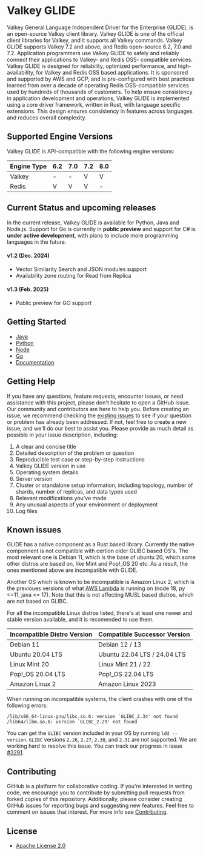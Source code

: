 # Valkey GLIDE
Valkey General Language Independent Driver for the Enterprise (GLIDE), is an open-source Valkey client library. Valkey GLIDE is one of the official client libraries for Valkey, and it supports all Valkey commands. Valkey GLIDE supports Valkey 7.2 and above, and Redis open-source 6.2, 7.0 and 7.2. Application programmers use Valkey GLIDE to safely and reliably connect their applications to Valkey- and Redis OSS- compatible services. Valkey GLIDE is designed for reliability, optimized performance, and high-availability, for Valkey and Redis OSS based applications. It is sponsored and supported by AWS and GCP, and is pre-configured with best practices learned from over a decade of operating Redis OSS-compatible services used by hundreds of thousands of customers. To help ensure consistency in application development and operations, Valkey GLIDE is implemented using a core driver framework, written in Rust, with language specific extensions. This design ensures consistency in features across languages and reduces overall complexity.

## Supported Engine Versions
Valkey GLIDE is API-compatible with the following engine versions:

| Engine Type           |  6.2  |  7.0  |  7.2  |  8.0  |
|-----------------------|-------|-------|-------|-------|
| Valkey                |   -   |   -   |   V   |   V   |
| Redis                 |   V   |   V   |   V   |   -   |

## Current Status and upcoming releases
In the current release, Valkey GLIDE is available for Python, Java and Node.js. Support for Go is currently in **public preview** and support for C# is **under active development**, with plans to include more programming languages in the future.

#### v1.2 (Dec. 2024)
- Vector Similarity Search and JSON modules support
- Availability zone routing for Read from Replica

#### v1.3 (Feb. 2025)
- Public preview for GO support

## Getting Started
-   [Java](./java/README.md)
-   [Python](./python/README.md)
-   [Node](./node/README.md)
-   [Go](./go/README.md)
-   [Documentation](https://github.com/valkey-io/valkey-glide/wiki)

## Getting Help
If you have any questions, feature requests, encounter issues, or need assistance with this project, please don't hesitate to open a GitHub issue. Our community and contributors are here to help you. Before creating an issue, we recommend checking the [existing issues](https://github.com/valkey-io/valkey-glide/issues) to see if your question or problem has already been addressed. If not, feel free to create a new issue, and we'll do our best to assist you. Please provide as much detail as possible in your issue description, including:

1. A clear and concise title
2. Detailed description of the problem or question
3. Reproducible test case or step-by-step instructions
4. Valkey GLIDE version in use
5. Operating system details
6. Server version
7. Cluster or standalone setup information, including topology, number of shards, number of replicas, and data types used
8. Relevant modifications you've made
9. Any unusual aspects of your environment or deployment
10. Log files

## Known issues

GLIDE has a native component as a Rust based library. Currently the native componnent is not compatible with certion older GLIBC based OS's.
The most relevant one is Debian 11, which is the base of ubuntu 20, which some other distros are based on, like Mint and Pop!_OS 20 etc. As a result, the ones mentioned above are incompatible with GLIDE.

Another OS which is known to be incompatible is Amazon Linux 2, which is the previoues versions of what [AWS Lambda](https://docs.aws.amazon.com/lambda/latest/dg/lambda-runtimes.html) is running on (node 18, py <=11, java <= 17). Note that this is not affecting MUSL based distros, which are not based on GLIBC.

For all the incompatible Linux distros listed, there's at least one newer and stable version available, and it is recomended to use them.

| Incompatible Distro Version | Compatible Successor Version |
|-----------------------------|------------------------------|
| Debian 11                   | Debian 12 / 13               |
| Ubuntu 20.04 LTS            | Ubuntu 22.04 LTS / 24.04 LTS |
| Linux Mint 20               | Linux Mint 21 / 22           |
| Pop!_OS 20.04 LTS           | Pop!_OS 22.04 LTS            |
| Amazon Linux 2              | Amazon Linux 2023            |

When running on incompatible systems, the client crashes with one of the following errors:
```console
/lib/x86_64-linux-gnu/libc.so.6: version `GLIBC_2.34' not found
/lib64/libm.so.6: version `GLIBC_2.29' not found
```
You can get the `GLIBC` version included in your OS by running `ldd --version`. `GLIBC` versions `2.26`, `2.27`, `2.30`, and `2.31` are not supported.
We are working hard to resolve this issue. You can track our progress in issue [#3291](https://github.com/valkey-io/valkey-glide/issues/3291).

## Contributing

GitHub is a platform for collaborative coding. If you're interested in writing code, we encourage you to contribute by submitting pull requests from forked copies of this repository. Additionally, please consider creating GitHub issues for reporting bugs and suggesting new features. Feel free to comment on issues that interest. For more info see [Contributing](./CONTRIBUTING.md).

## License
* [Apache License 2.0](./LICENSE)
